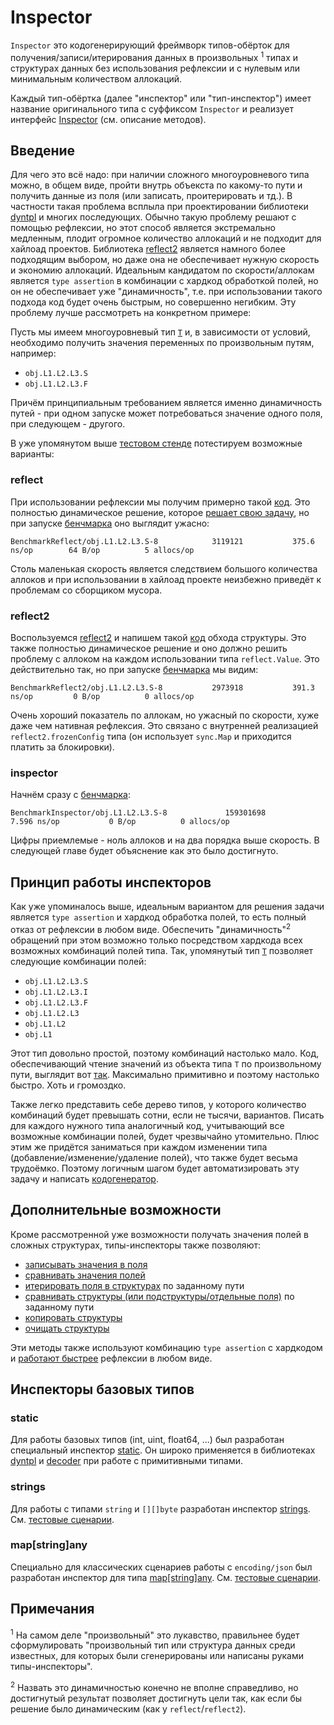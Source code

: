 # Inspector

`Inspector` это кодогенерирующий фреймворк типов-обёрток для получения/записи/итерирования данных в произвольных
<sup>1</sup> типах и структурах данных без использования рефлексии и с нулевым или минимальным количеством аллокаций.

Каждый тип-обёртка (далее "инспектор" или "тип-инспектор") имеет название оригинального типа с суффиксом `Inspector` и
реализует интерфейс [Inspector](https://github.com/koykov/inspector/blob/master/inspector.go#L4) (см. описание методов).

## Введение

Для чего это всё надо: при наличии сложного многоуровневого типа можно, в общем виде, пройти внутрь объекста по какому-то
пути и получить данные из поля (или записать, проитерировать и тд.). В частности такая проблема всплыла при проектировании
библиотеки [dyntpl](https://github.com/koykov/dyntpl) и многих последующих. Обычно такую проблему решают с помощью
рефлексии, но этот способ является экстремально медленным, плодит огромное количество аллокаций и не подходит для хайлоад
проектов. Библиотека [reflect2](https://github.com/modern-go/reflect2) является намного более подходящим выбором,
но даже она не обеспечивает нужную скорость и экономию аллокаций. Идеальным кандидатом по скорости/аллокам является
`type assertion` в комбинации с хардкод обработкой полей, но он не обеспечивает уже "динамичность", т.е. при использовании
такого подхода код будет очень быстрым, но совершенно негибким. Эту проблему лучше рассмотреть на конкретном примере:

Пусть мы имеем многоуровневый тип [`T`](https://github.com/koykov/versus/blob/master/inspector2/types/types.go#L3) и,
в зависимости от условий, необходимо получить значения переменных по произвольным путям, например:
* `obj.L1.L2.L3.S`
* `obj.L1.L2.L3.F`

Причём принципиальным требованием является именно динамичность путей - при одном запуске может потребоваться значение
одного поля, при следующем - другого.

В уже упомянутом выше [тестовом стенде](https://github.com/koykov/versus/tree/master/inspector2) потестируем возможные
варианты:  

### reflect

При использовании рефлексии мы получим примерно такой [код](https://github.com/koykov/versus/blob/master/inspector2/reflect.go#L8).
Это полностью динамическое решение, которое [решает свою задачу](https://github.com/koykov/versus/blob/master/inspector2/reflect_test.go#L7),
но при запуске [бенчмарка](https://github.com/koykov/versus/blob/master/inspector2/reflect_test.go#L11) оно выглядит ужасно:
```
BenchmarkReflect/obj.L1.L2.L3.S-8         	 3119121	       375.6 ns/op	      64 B/op	       5 allocs/op
```
Столь маленькая скорость является следствием большого количества аллоков и при использовании в хайлоад проекте неизбежно
приведёт к проблемам со сборщиком мусора.

### reflect2

Воспользуемся [reflect2](https://github.com/modern-go/reflect2) и напишем такой [код](https://github.com/koykov/versus/blob/master/inspector2/reflect2.go#L12)
обхода структуры. Это также полностью динамическое решение и оно должно решить проблему с аллоком на каждом использовании
типа `reflect.Value`. Это действительно так, но при запуске [бенчмарка](https://github.com/koykov/versus/blob/master/inspector2/reflect2_test.go#L11)
мы видим:
```
BenchmarkReflect2/obj.L1.L2.L3.S-8         	 2973918	       391.3 ns/op	       0 B/op	       0 allocs/op
```
Очень хороший показатель по аллокам, но ужасный по скорости, хуже даже чем нативная рефлексия. Это связано с внутренней
реализацией `reflect2.frozenConfig` типа (он использует `sync.Map` и приходится платить за блокировки).

### inspector

Начнём сразу с [бенчмарка](https://github.com/koykov/versus/blob/master/inspector2/inspector_test.go#L17):
```
BenchmarkInspector/obj.L1.L2.L3.S-8         	159301698	         7.596 ns/op	       0 B/op	       0 allocs/op
```
Цифры приемлемые - ноль аллоков и на два порядка выше скорость. В следующей главе будет объяснение как это было
достигнуто.

## Принцип работы инспекторов

Как уже упоминалось выше, идеальным вариантом для решения задачи является `type assertion` и хардкод обработка полей,
то есть полный отказ от рефлексии в любом виде. Обеспечить "динамичность"<sup>2</sup> обращений при этом возможно только
посредством хардкода всех возможных комбинаций полей типа. Так, упомянутый тип [`T`](https://github.com/koykov/versus/blob/master/inspector2/types/types.go#L3) позволяет следующие комбинации
полей:
* `obj.L1.L2.L3.S`
* `obj.L1.L2.L3.I`
* `obj.L1.L2.L3.F`
* `obj.L1.L2.L3`
* `obj.L1.L2`
* `obj.L1`

Этот тип довольно простой, поэтому комбинаций настолько мало. Код, обеспечивающий чтение значений из объекта типа `T`
по произвольному пути, выглядит вот [так](https://github.com/koykov/versus/blob/master/inspector2/inspector2_ins/t_ins.go#L31).
Максимально примитивно и поэтому настолько быстро. Хоть и громоздко.

Также легко представить себе дерево типов, у которого количество комбинаций будет превышать сотни, если не тысячи,
вариантов. Писать для каждого нужного типа аналогичный код, учитывающий все возможные комбинации полей, будет
чрезвычайно утомительно. Плюс этим же придётся заниматься при каждом изменении типа (добавление/изменение/удаление
полей), что также будет весьма трудоёмко. Поэтому логичным шагом будет автоматизировать эту задачу и написать
[кодогенератор](https://github.com/koykov/inspector/tree/master/inspc). 

## Дополнительные возможности

Кроме рассмотренной уже возможности получать значения полей в сложных структурах, типы-инспекторы также позволяют:
* [записывать значения в поля](https://github.com/koykov/inspector/blob/master/inspector.go#L12)
* [сравнивать значения полей](https://github.com/koykov/inspector/blob/master/inspector.go#L17)
* [итерировать поля в структурах](https://github.com/koykov/inspector/blob/master/inspector.go#L19) по заданному пути
* [сравнивать структуры (или подструктуры/отдельные поля)](https://github.com/koykov/inspector/blob/master/inspector.go#L21) по заданному пути
* [копировать структуры](https://github.com/koykov/inspector/blob/master/inspector.go#L27)
* [очищать структуры](https://github.com/koykov/inspector/blob/master/inspector.go#L35)

Эти методы также используют комбинацию `type assertion` с хардкодом и [работают быстрее](https://github.com/koykov/inspector/blob/master/test/inspector_test.go)
рефлексии в любом виде.

## Инспекторы базовых типов

### static

Для работы базовых типов (int, uint, float64, ...) был разработан специальный инспектор [static](https://github.com/koykov/inspector/blob/master/static.go).
Он широко применяется в библиотеках [dyntpl](https://github.com/koykov/dyntpl) и [decoder](https://github.com/koykov/decoder)
при работе с примитивными типами.

### strings

Для работы с типами `string` и `[][]byte` разработан инспектор [strings](https://github.com/koykov/inspector/blob/master/strings.go).
См. [тестовые сценарии](https://github.com/koykov/inspector/blob/master/test/strings_test.go).

### map[string]any

Специально для классических сценариев работы с `encoding/json` был разработан инспектор для типа [map\[string\]any](https://github.com/koykov/inspector/blob/master/stranymap.go).
См. [тестовые сценарии](https://github.com/koykov/inspector/blob/master/test/stranymap_test.go).

## Примечания 

<sup>1</sup> На самом деле "произвольный" это лукавство, правильнее будет сформулировать "произвольный тип или структура
данных среди известных, для которых были сгенерированы или написаны руками типы-инспекторы".

<sup>2</sup> Назвать это динамичностью конечно не вполне справедливо, но достигнутый результат позволяет достигнуть цели
так, как если бы решение было динамическим (как у `reflect`/`reflect2`).
